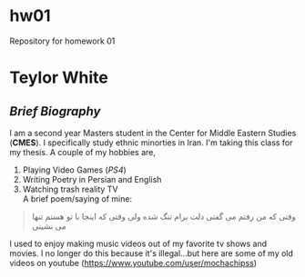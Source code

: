 # hw01
Repository for homework 01
# Teylor White 
## *Brief Biography*
I am a second year Masters student in the Center for Middle Eastern Studies (**CMES**). I specifically study ethnic minorties in Iran. I'm taking this class for my thesis.
A couple of my hobbies are,  
1. Playing Video Games (*PS4*)  
2. Writing Poetry in Persian and English  
3. Watching trash reality TV  
A brief poem/saying of mine:
> وقتی که من رفتم
می گفتی دلت برام تنگ شده
ولی وقتی که اینجا با تو هستم
>تنها می نشینی      

I used to enjoy making music videos out of my favorite tv shows and movies. I no longer do this because it's illegal...but here are some of my old videos on youtube (https://www.youtube.com/user/mochachipss)  

